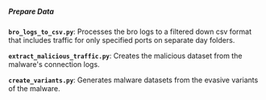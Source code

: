 ##### Prepare Data


**`bro_logs_to_csv.py`**: Processes the bro logs to a filtered down csv format that includes traffic for only specified ports on separate day folders. 

**`extract_malicious_traffic.py`**: Creates the malicious dataset from the malware's connection logs.

**`create_variants.py`**: Generates malware datasets from the evasive variants of the malware.

